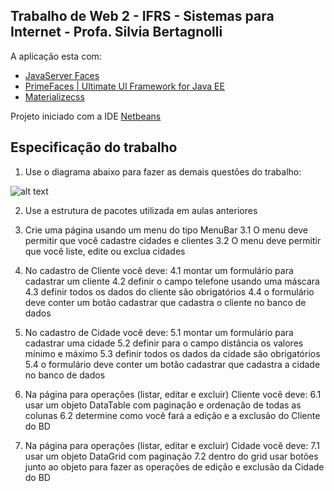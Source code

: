 ## Trabalho de Web 2 - IFRS - Sistemas para Internet - Profa. Silvia Bertagnolli
A aplicação esta com:
* [JavaServer Faces](https://javaserverfaces.java.net)
* [PrimeFaces | Ultimate UI Framework for Java EE](https://www.primefaces.org/) 
* [Materializecss](http://materializecss.com/) 

Projeto iniciado com a IDE [Netbeans](https://netbeans.org/)

## Especificação do trabalho

1) Use o diagrama abaixo para fazer as demais questões do trabalho:

![alt text](http://www.devmedia.com.br/Imagens/gold/SQL/36/ooemjava/imagem2.JPG)

2) Use a estrutura de pacotes utilizada em aulas anteriores

3) Crie uma página usando um menu do tipo MenuBar
  3.1 O menu deve permitir que você cadastre cidades e clientes
  3.2 O menu deve permitir que você liste, edite ou exclua cidades

4) No cadastro de Cliente você deve:
  4.1 montar um formulário para cadastrar um cliente
  4.2 definir o campo telefone usando uma máscara
  4.3 definir todos os dados do cliente são obrigatórios
  4.4 o formulário deve conter um botão cadastrar que cadastra o cliente no banco de dados
  
5) No cadastro de Cidade você deve:
  5.1 montar um formulário para cadastrar uma cidade
  5.2 definir para o campo distância os valores mínimo e máximo
  5.3 definir todos os dados da cidade são obrigatórios
  5.4 o formulário deve conter um botão cadastrar que cadastra a cidade no banco de dados
  
6) Na página para operações (listar, editar e excluir) Cliente você deve:
  6.1 usar um objeto DataTable com paginação e ordenação de todas as colunas
  6.2 determine como você fará a edição e a exclusão do Cliente do BD
  
7) Na página para operações (listar, editar e excluir) Cidade você deve:
  7.1 usar um objeto DataGrid com paginação
  7.2 dentro do grid usar botões junto ao objeto para fazer as operações de edição e exclusão da Cidade do BD 
